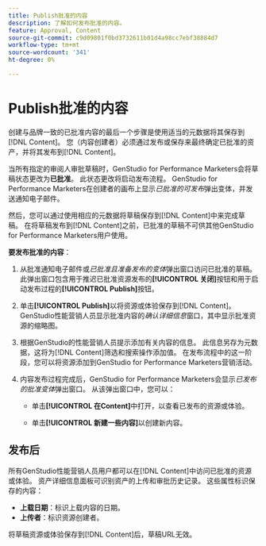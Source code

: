 ```yaml
---
title: Publish批准的内容
description: 了解如何发布批准的内容。
feature: Approval, Content
source-git-commit: c9d09801f0bd3732611b01d4a98cc7ebf38884d7
workflow-type: tm+mt
source-wordcount: '341'
ht-degree: 0%

---
```



# Publish批准的内容

创建与品牌一致的已批准内容的最后一个步骤是使用适当的元数据将其保存到[!DNL Content]。 您（内容创建者）必须通过发布或保存来最终确定已批准的资产，并将其发布到[!DNL Content]。

当所有指定的审阅人审批草稿时，GenStudio for Performance Marketers会将草稿状态更改为&#x200B;**已批准**。 此状态更改将启动发布流程。 GenStudio for Performance Marketers在创建者的画布上显示&#x200B;_已批准的可发布_&#x200B;弹出变体，并发送通知电子邮件。

然后，您可以通过使用相应的元数据将草稿保存到[!DNL Content]中来完成草稿。 在将草稿发布到[!DNL Content]之前，已批准的草稿不可供其他GenStudio for Performance Marketers用户使用。

**要发布批准的内容**：

1. 从批准通知电子邮件或&#x200B;_已批准且准备发布的变体_&#x200B;弹出窗口访问已批准的草稿。 此弹出窗口包含用于推迟已批准资源发布的&#x200B;**[!UICONTROL 关闭]**&#x200B;按钮和用于启动发布过程的&#x200B;**[!UICONTROL Publish]**&#x200B;按钮。

1. 单击&#x200B;**[!UICONTROL Publish]**&#x200B;以将资源或体验保存到[!DNL Content]。 GenStudio性能营销人员显示批准内容的&#x200B;_确认详细信息_&#x200B;窗口，其中显示批准资源的缩略图。

1. 根据GenStudio的性能营销人员提示添加有关内容的信息。 此信息另存为元数据，这将为[!DNL Content]筛选和搜索操作添加值。 在发布流程中的这一阶段，您可以将资源添加到GenStudio for Performance Marketers营销活动。

1. 内容发布过程完成后，GenStudio for Performance Marketers会显示&#x200B;_已发布的批准变体_&#x200B;弹出窗口。 从该弹出窗口中，您可以：

   * 单击&#x200B;**[!UICONTROL 在Content]**&#x200B;中打开，以查看已发布的资源或体验。

   * 单击&#x200B;**[!UICONTROL 新建一些内容]**&#x200B;以创建新内容。

## 发布后

所有GenStudio性能营销人员用户都可以在[!DNL Content]中访问已批准的资源或体验。 资产详细信息面板可识别资产的上传和审批历史记录。 这些属性标识保存的内容：

* **上载日期**：标识上载内容的日期。
* **上传者**：标识资源创建者。

将草稿资源或体验保存到[!DNL Content]后，草稿URL无效。

